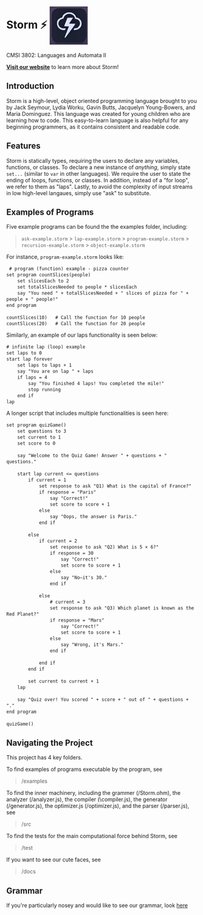 # Storm ⚡ <img src="docs/stormlogo.png" alt="alt text" width="100" style="vertical-align: middle;">

CMSI 3802: Languages and Automata II

**[Visit our website](https://mariadmdc.github.io/Storm/)** to learn more about Storm!

## Introduction

Storm is a high-level, object oriented programming language brought to you by Jack Seymour, Lydia Worku, Gavin Butts, Jacquelyn Young-Bowers, and Maria Dominguez. This language was created for young children who are learning how to code. This easy-to-learn language is also helpful for any beginning programmers, as it contains consistent and readable code.

## Features

Storm is statically types, requiring the users to declare any variables, functions, or classes. To declare a new instance of _anything_, simply state `set...` (similar to `var` in other languages). We require the user to state the ending of loops, functions, or classes. In addition, instead of a "for loop", we refer to them as "laps". Lastly, to avoid the complexity of input streams in low high-level langaues, simply use "ask" to substitute.

## Examples of Programs

Five example programs can be found the the examples folder, including:

> `ask-example.storm` > `lap-example.storm` > `program-example.storm` > `recursion-example.storm` > `object-example.storm`

For instance, `program-example.storm` looks like:

```
 # program (function) example - pizza counter
set program countSlices(people)
    set slicesEach to 2
    set totalSlicesNeeded to people * slicesEach
    say "You need " + totalSlicesNeeded + " slices of pizza for " + people + " people!"
end program

countSlices(10)   # Call the function for 10 people
countSlices(20)   # Call the function for 20 people
```

Similarly, an example of our laps functionality is seen below:

```
# infinite lap (loop) example
set laps to 0
start lap forever
    set laps to laps + 1
    say "You are on lap " + laps
    if laps = 4
        say "You finished 4 laps! You completed the mile!"
        stop running
    end if
lap
```

A longer script that includes multiple functionalities is seen here:

```
set program quizGame()
    set questions to 3
    set current to 1
    set score to 0

    say "Welcome to the Quiz Game! Answer " + questions + " questions."

    start lap current <= questions
        if current = 1
            set response to ask "Q1) What is the capital of France?"
            if response = "Paris"
                say "Correct!"
                set score to score + 1
            else
                say "Oops, the answer is Paris."
            end if

        else
            if current = 2
                set response to ask "Q2) What is 5 × 6?"
                if response = 30
                    say "Correct!"
                    set score to score + 1
                else
                    say "No—it's 30."
                end if

            else
                # current = 3
                set response to ask "Q3) Which planet is known as the Red Planet?"
                if response = "Mars"
                    say "Correct!"
                    set score to score + 1
                else
                    say "Wrong, it's Mars."
                end if

            end if
        end if

        set current to current + 1
    lap

    say "Quiz over! You scored " + score + " out of " + questions + "."
end program

quizGame()
```

## Navigating the Project

This project has 4 key folders.    

To find examples of programs executable by the program, see
> /examples

To find the inner machinery, including the grammer (/Storm.ohm), the analyzer (/analyzer.js), the compiler (\compiler.js), the generator (/generator.js), the optimizer.js (/optimizer.js), and the parser (/parser.js), see
> /src

To find the tests for the main computational force behind Storm, see
> /test

If you want to see our cute faces, see
> /docs

## Grammar

If you're particularly nosey and would like to see our grammar, look [here](https://github.com/mariadmdc/Storm/blob/main/src/Storm.ohm)




